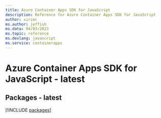 ```yaml
---
title: Azure Container Apps SDK for JavaScript
description: Reference for Azure Container Apps SDK for JavaScript
author: xirzec
ms.author: jeffish
ms.data: 04/03/2023
ms.topic: reference
ms.devlang: javascript
ms.service: containerapps
---
```

# Azure Container Apps SDK for JavaScript - latest
## Packages - latest
[!INCLUDE [packages](container-apps-index.md)]